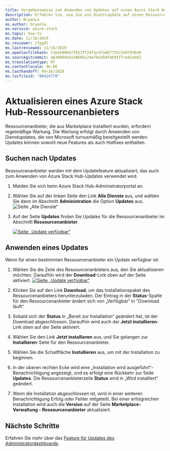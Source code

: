```yaml
---
title: Vorgehensweise zum Anwenden von Updates auf einen Azure Stack Hub-Ressourcenanbieter.
description: Erfahren Sie, wie Sie ein Dienstupdate auf einen Ressourcenanbieterin Azure Stack Hub anwenden.
author: BryanLa
ms.author: bryanla
ms.service: azure-stack
ms.topic: how-to
ms.date: 11/18/2019
ms.reviewer: jfggdl
ms.lastreviewed: 11/18/2019
ms.openlocfilehash: 13ea59064ff653ff24fac97a867725c5d9f036d0
ms.sourcegitcommit: a630894e5a38666c24e7be350f4691ffce81ab81
ms.translationtype: HT
ms.contentlocale: de-DE
ms.lasthandoff: 04/16/2020
ms.locfileid: "80424770"
---
```

# <a name="how-to-update-an-azure-stack-hub-resource-provider"></a>Aktualisieren eines Azure Stack Hub-Ressourcenanbieters

Ressourcenanbieter, die aus Marketplace installiert wurden, erfordern regelmäßige Wartung. Die Wartung erfolgt durch Anwenden von Dienstupdates, die von Microsoft turnusmäßig bereitgestellt werden. Updates können sowohl neue Features als auch Hotfixes enthalten.  

## <a name="check-for-updates"></a>Suchen nach Updates

Ressourcenanbieter werden mit dem Updatefeature aktualisiert, das auch zum Anwenden von Azure Stack Hub-Updates verwendet wird.

1. Melden Sie sich beim Azure Stack Hub-Administratorportal an.
2. Wählen Sie auf der linken Seite den Link **Alle Dienste** aus, und wählen Sie dann im Abschnitt **Administration** die Option **Updates** aus.
   ![Seite „Alle Dienste“](media/resource-provider-apply-updates/1-all-services.png)

3. Auf der Seite **Updates** finden Sie Updates für die Ressourcenanbieter im Abschnitt **Ressourcenanbieter**.

   [![Seite „Update verfügbar“](media/resource-provider-apply-updates/3-update-available.png)](media/resource-provider-apply-updates/3-update-available.png#lightbox)

## <a name="apply-an-update"></a>Anwenden eines Updates

Wenn für einen bestimmten Ressourcenanbieter ein Update verfügbar ist:

1. Wählen Sie die Zeile des Ressourcenanbieters aus, den Sie aktualisieren möchten. Daraufhin wird der **Download**-Link oben auf der Seite aktiviert.
   [![Seite „Update verfügbar“](media/resource-provider-apply-updates/4-download.png)](media/resource-provider-apply-updates/3-update-available.png#lightbox)

2. Klicken Sie auf den Link **Download**, um das Installationspaket des Ressourcenanbieters herunterzuladen. Der Eintrag in der **Status**-Spalte für den Ressourcenanbieter ändert sich von „Verfügbar“ in "Download läuft“.
3. Sobald sich der **Status** in „Bereit zur Installation“ geändert hat, ist der Download abgeschlossen. Daraufhin wird auch der **Jetzt installieren**-Link oben auf der Seite aktiviert.
4. Wählen Sie den Link **Jetzt installieren** aus, und Sie gelangen zur **Installieren**-Seite für den Ressourcenanbieter. 
5. Wählen Sie die Schaltfläche **Installieren** aus, um mit der Installation zu beginnen.
6. In der oberen rechten Ecke wird eine „Installation wird ausgeführt“-Benachrichtigung angezeigt, und es erfolgt eine Rückkehr zur Seite **Updates**. Die Ressourcenanbieterzeile **Status** wird in „Wird installiert“ geändert.
7. Wenn die Installation abgeschlossen ist, wird in einer weiteren Benachrichtigung Erfolg oder Fehler mitgeteilt. Bei einer erfolgreichen Installation wird auch die **Version** auf der Seite **Marketplace-Verwaltung - Ressourcenanbieter** aktualisiert.

## <a name="next-steps"></a>Nächste Schritte

Erfahren Sie mehr über das [Feature für Updates des Administratordashboards](azure-stack-apply-updates.md).
